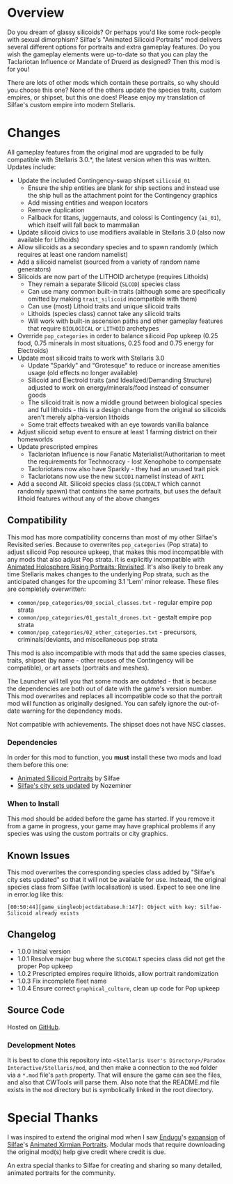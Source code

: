 # Overview

Do you dream of glassy silicoids?  Or perhaps you'd like some rock-people with sexual dimorphism?  Silfae's "Animated Silicoid Portraits" mod delivers several different options for portraits and extra gameplay features.  Do you wish the gameplay elements were up-to-date so that you can play the Taclariotan Influence or Mandate of Druerd as designed?  Then this mod is for you!

There are lots of other mods which contain these portraits, so why should you choose this one?  None of the others update the species traits, custom empires, or shipset, but this one does!  Please enjoy my translation of Silfae's custom empire into modern Stellaris.

# Changes

All gameplay features from the original mod are upgraded to be fully compatible with Stellaris 3.0.*, the latest version when this was written.  Updates include:

* Update the included Contingency-swap shipset `silicoid_01`
    * Ensure the ship entities are blank for ship sections and instead use the ship hull as the attachment point for the Contingency graphics
    * Add missing entities and weapon locators
    * Remove duplication
    * Fallback for titans, juggernauts, and colossi is Contingency (`ai_01`), which itself will fall back to mammalian
* Update silicoid civics to use modifiers available in Stellaris 3.0 (also now available for Lithoids)
* Allow silicoids as a secondary species and to spawn randomly (which requires at least one random namelist)
* Add a silicoid namelist (sourced from a variety of random name generators)
* Silicoids are now part of the LITHOID archetype (requires Lithoids)
    * They remain a separate Silicoid (`SLCOD`) species class
    * Can use many common built-in traits (although some are specifically omitted by making `trait_silicoid` incompatible with them)
    * Can use (most) Lithoid traits and unique silicoid traits
    * Lithoids (species class) cannot take any silicoid traits
    * Will work with built-in ascension paths and other gameplay features that require `BIOLOGICAL` or `LITHOID` archetypes
* Override `pop_categories` in order to balance silicoid Pop upkeep (0.25 food, 0.75 minerals in most situations, 0.25 food and 0.75 energy for Electroids)
* Update most silicoid traits to work with Stellaris 3.0
    * Update "Sparkly" and "Grotesque" to reduce or increase amenities usage (old effects no longer available)
    * Silicoid and Electroid traits (and Idealized/Demanding Structure) adjusted to work on energy/minerals/food instead of consumer goods
    * The silicoid trait is now a middle ground between biological species and full lithoids - this is a design change from the original so silicoids aren't merely alpha-version lithoids
    * Some trait effects tweaked with an eye towards vanilla balance
* Adjust silicoid setup event to ensure at least 1 farming district on their homeworlds
* Update prescripted empires
    * Taclariotan Influence is now Fanatic Materialist/Authoritarian to meet the requirements for Technocracy - lost Xenophobe to compensate
    * Tacloriotans now also have Sparkly - they had an unused trait pick
    * Taclariotans now use the new `SLCOD1` namelist instead of `ART1`
* Add a second Alt. Silicoid species class (`SLCODALT` which cannot randomly spawn) that contains the same portraits, but uses the default lithoid features without any of the above changes

## Compatibility

This mod has more compatibility concerns than most of my other Silfae's Revisited series.  Because to overwrites `pop_categories` (Pop strata) to adjust silicoid Pop resource upkeep, that makes this mod incompatible with any mods that also adjust Pop strata.  It is explicitly incompatible with [Animated Holosphere Rising Portraits: Revisited](https://steamcommunity.com/sharedfiles/filedetails/?id=XXX).  It's also likely to break any time Stellaris makes changes to the underlying Pop strata, such as the anticipated changes for the upcoming 3.1 'Lem' minor release.  These files are completely overwritten:

* `common/pop_categories/00_social_classes.txt` - regular empire pop strata
* `common/pop_categories/01_gestalt_drones.txt` - gestalt empire pop strata
* `common/pop_categories/02_other_categories.txt` - precursors, criminals/deviants, and miscellaneous pop strata

This mod is also incompatible with mods that add the same species classes, traits, shipset (by name - other reuses of the Contingency will be compatible), or art assets (portraits and meshes).

The Launcher will tell you that some mods are outdated - that is because the dependencies are both out of date with the game's version number.  This mod overwrites and replaces all incompatible code so that the portrait mod will function as originally designed.  You can safely ignore the out-of-date warning for the dependency mods.

Not compatible with achievements.  The shipset does not have NSC classes.

### Dependencies

In order for this mod to function, you **must** install these two mods and load them before this one:

* [Animated Silicoid Portraits](https://steamcommunity.com/sharedfiles/filedetails/?id=1160316076) by Silfae
* [Silfae's city sets updated](https://steamcommunity.com/sharedfiles/filedetails/?id=2247427791) by Nozeminer

### When to Install

This mod should be added before the game has started.  If you remove it from a game in progress, your game may have graphical problems if any species was using the custom portraits or city graphics.

## Known Issues

This mod overwrites the corresponding species class added by "Silfae's city sets updated" so that it will not be available for use.  Instead, the original species class from Silfae (with localisation) is used.  Expect to see one line in error.log like this:

```
[00:50:44][game_singleobjectdatabase.h:147]: Object with key: Silfae-Silicoid already exists
```

## Changelog

* 1.0.0 Initial version
* 1.0.1 Resolve major bug where the `SLCODALT` species class did not get the proper Pop upkeep
* 1.0.2 Prescripted empires require lithoids, allow portrait randomization
* 1.0.3 Fix incomplete fleet name
* 1.0.4 Ensure correct `graphical_culture`, clean up code for Pop upkeep

## Source Code

Hosted on [GitHub](https://github.com/corsairmarks/silicoid_portraits_revisited).

### Development Notes

It is best to clone this repository into `<Stellaris User's Directory>/Paradox Interactive/Stellaris/mod`, and then make a connection to the `mod` folder via a `*.mod` file's `path` property.  That will ensure the game can see the files, and also that CWTools will parse them.  Also note that the README.md file exists in the `mod` directory but is symbolically linked in the root directory.

# Special Thanks

I was inspired to extend the original mod when I saw [Endugu](https://steamcommunity.com/profiles/76561198037630876/myworkshopfiles/)'s [expansion](https://steamcommunity.com/sharedfiles/filedetails/?id=1584824947) of [Silfae](https://steamcommunity.com/profiles/76561198021525667/myworkshopfiles/)'s [Animated Xirmian Portraits](https://steamcommunity.com/workshop/filedetails/?id=881118424).  Modular mods that require downloading the original mod(s) help give credit where credit is due.

An extra special thanks to Silfae for creating and sharing so many detailed, animated portraits for the community.